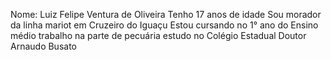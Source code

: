Nome: Luiz Felipe Ventura de Oliveira
 Tenho 17 anos de idade
  Sou morador da linha mariot em Cruzeiro do Iguaçu
  Estou cursando no 1° ano do Ensino médio 
  trabalho na parte de pecuária
  estudo no Colégio Estadual Doutor Arnaudo Busato
  
